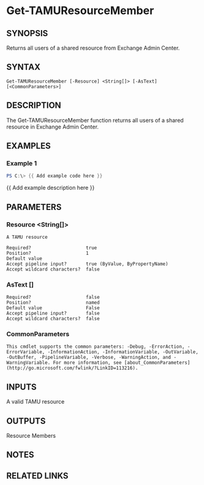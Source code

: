 # Get-TAMUResourceMember

## SYNOPSIS

Returns all users of a shared resource from Exchange Admin Center.

## SYNTAX

```
Get-TAMUResourceMember [-Resource] <String[]> [-AsText] [<CommonParameters>]
```

## DESCRIPTION

The Get-TAMUResourceMember function returns all users of a shared resource in Exchange Admin Center.

## EXAMPLES

### Example 1

```powershell
PS C:\> {{ Add example code here }}
```

{{ Add example description here }}

## PARAMETERS

### Resource <String[]>

    A TAMU resource

    Required?                    true
    Position?                    1
    Default value
    Accept pipeline input?       true (ByValue, ByPropertyName)
    Accept wildcard characters?  false

### AsText [<SwitchParameter>]

    Required?                    false
    Position?                    named
    Default value                False
    Accept pipeline input?       false
    Accept wildcard characters?  false

### CommonParameters

    This cmdlet supports the common parameters: -Debug, -ErrorAction, -ErrorVariable, -InformationAction, -InformationVariable, -OutVariable, -OutBuffer, -PipelineVariable, -Verbose, -WarningAction, and -WarningVariable. For more information, see [about_CommonParameters](http://go.microsoft.com/fwlink/?LinkID=113216).

## INPUTS

A valid TAMU resource

## OUTPUTS

Resource Members

## NOTES

## RELATED LINKS
